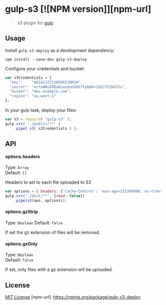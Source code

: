 # gulp-s3 [![NPM version]][npm-url]

> s3 plugin for [gulp](https://github.com/wearefractal/gulp)

## Usage

Install `gulp-s3-deploy` as a development dependency:

```shell
npm install --save-dev gulp-s3-deploy
```

Configure your credentials and bucket: 

```javascript
var s3Credentials = {
  "key":    "AKIAI3Z7CUAFHG53DMJA",
  "secret": "acYxWRu5RRa6CwzQuhdXEfTpbQA+1XQJ7Z1bGTCx",
  "bucket": "dev.example.com",
  "region": "eu-west-1"
};
```

In your gulp task, deploy your files:

```javascript
var s3 = require( "gulp-s3" );
gulp.src( './public/**' )
    .pipe( s3( s3Credentials ) );
```

## API

#### options.headers

Type: `Array`          
Default: `[]`

Headers to set to each file uploaded to S3

```javascript
var options = { headers: {'Cache-Control': 'max-age=315360000, no-transform, public'} }
gulp.src('./dist/**', {read: false})
    .pipe(s3(aws, options));
```

#### options.gzStrip

Type: `Boolean`
Default: `false`

If set the gz extension of files will be removed.

#### options.gzOnly

Type: `Boolean`          
Default: `false`

If set, only files with a gz extension will be uploaded.

## License

[MIT License](http://en.wikipedia.org/wiki/MIT_License)
[npm-url]: https://npmjs.org/package/gulp-s3-deploy

